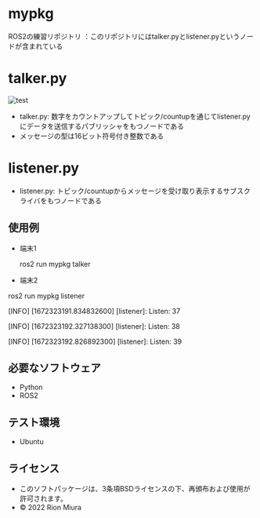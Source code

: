 # mypkg
ROS2の練習リポジトリ
 ：このリポジトリにはtalker.pyとlistener.pyというノードが含まれている
# talker.py
![test](https://github.com/Rion731/mypkg/actions/workflows/test.yml/badge.svg)
* talker.py: 数字をカウントアップしてトピック/countupを通じてlistener.pyにデータを送信するパブリッシャをもつノードである
* メッセージの型は16ビット符号付き整数である

# listener.py
* listener.py: トピック/countupからメッセージを受け取り表示するサブスクライバをもつノードである

## 使用例
* 端末1

  ros2 run mypkg talker

* 端末2

 ros2 run mypkg listener

 [INFO] [1672323191.834832600] [listener]: Listen: 37

 [INFO] [1672323192.327138300] [listener]: Listen: 38

 [INFO] [1672323192.826892300] [listener]: Listen: 39

## 必要なソフトウェア
* Python
* ROS2
## テスト環境
* Ubuntu
## ライセンス
* このソフトパッケージは、3条項BSDライセンスの下、再頒布および使用が許可されます。
* © 2022 Rion Miura
